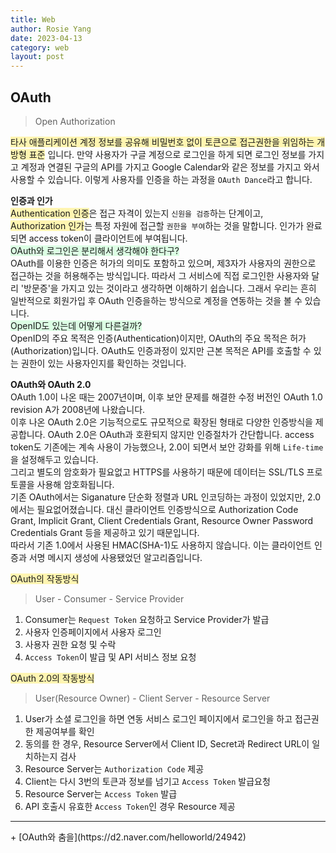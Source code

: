 ```yaml
---
title: Web
author: Rosie Yang
date: 2023-04-13
category: web
layout: post
---
```


## OAuth
> Open Authorization

<span style="background-color:#fff5b1">타사 애플리케이션 계정 정보를 공유해 비밀번호 없이 토큰으로 접근권한을 위임하는 개방형 표준</span> 입니다. 만약 사용자가 구글 계정으로 로그인을 하게 되면 로그인 정보를 가지고 계정과 연결된 구글의 API를 가지고 Google Calendar와 같은 정보를 가지고 와서 사용할 수 있습니다. 이렇게 사용자를 인증을 하는 과정을 ```OAuth Dance```라고 합니다.  

**인증과 인가**  
<span style="background-color:#fff5b1">Authentication 인증</span>은 접근 자격이 있는지 ```신원을 검증```하는 단계이고,  
<span style="background-color:#fff5b1">Authorization 인가</span>는 특정 자원에 접근할 ```권한을 부여```하는 것을 말합니다. 인가가 완료되면 access token이 클라이언트에 부여됩니다.  
<span style="background-color:#DCFFE4">OAuth와 로그인은 분리해서 생각해야 한다구?</span>  
OAuth를 이용한 인증은 허가의 의미도 포함하고 있으며, 제3자가 사용자의 권한으로 접근하는 것을 허용해주는 방식입니다. 따라서 그 서비스에 직접 로그인한 사용자와 달리 '방문증'을 가지고 있는 것이라고 생각하면 이해하기 쉽습니다. 그래서 우리는 흔히 일반적으로 회원가입 후 OAuth 인증을하는 방식으로 계정을 연동하는 것을 볼 수 있습니다.  
<span style="background-color:#DCFFE4">OpenID도 있는데 어떻게 다른걸까?</span>  
OpenID의 주요 목적은 인증(Authentication)이지만, OAuth의 주요 목적은 허가(Authorization)입니다. OAuth도 인증과정이 있지만 근본 목적은 API를 호출할 수 있는 권한이 있는 사용자인지를 확인하는 것입니다.  

**OAuth와 OAuth 2.0**  
OAuth 1.0이 나온 때는 2007년이며, 이후 보안 문제를 해결한 수정 버전인 OAuth 1.0 revision A가 2008년에 나왔습니다.  
이후 나온 OAuth 2.0은 기능적으로도 규모적으로 확장된 형태로 다양한 인증방식을 제공합니다. OAuth 2.0은 OAuth과 호환되지 않지만 인증절차가 간단합니다. access token도 기존에는 계속 사용이 가능했으나, 2.0이 되면서 보안 강화를 위해 ```Life-time```을 설정해두고 있습니다.  
그리고 별도의 암호화가 필요없고 HTTPS를 사용하기 때문에 데이터는 SSL/TLS 프로토콜을 사용해 암호화됩니다.  
기존 OAuth에서는 Siganature 단순화 정렬과 URL 인코딩하는 과정이 있었지만, 2.0에서는 필요없어졌습니다. 대신 클라이언트 인증방식으로 Authorization Code Grant, Implicit Grant, Client Credentials Grant, Resource Owner Password Credentials Grant 등을 제공하고 있기 때문입니다.  
따라서 기존 1.0에서 사용된 HMAC(SHA-1)도 사용하지 않습니다. 이는 클라이언트 인증과 서명 메시지 생성에 사용됐었던 알고리즘입니다.

<span style="background-color:#fff5b1">OAuth의 작동방식</span>  
> User - Consumer - Service Provider  

1. Consumer는 ```Request Token``` 요청하고 Service Provider가 발급
2. 사용자 인증페이지에서 사용자 로그인
3. 사용자 권한 요청 및 수락
4. ```Access Token```이 발급 및 API 서비스 정보 요청 

<span style="background-color:#fff5b1">OAuth 2.0의 작동방식</span>
> User(Resource Owner) - Client Server - Resource Server

1. User가 소셜 로그인을 하면 연동 서비스 로그인 페이지에서 로그인을 하고 접근권한 제공여부를 확인
2. 동의를 한 경우, Resource Server에서 Client ID, Secret과 Redirect URL이 일치하는지 검사
3. Resource Server는 ```Authorization Code``` 제공
4. Client는 다시 3번의 토큰과 정보를 넘기고 ```Access Token``` 발급요청
5. Resource Server는 ```Access Token``` 발급
6. API 호출시 유효한 ```Access Token```인 경우 Resource 제공

<hr/>  
+ [OAuth와 춤을](https://d2.naver.com/helloworld/24942)

